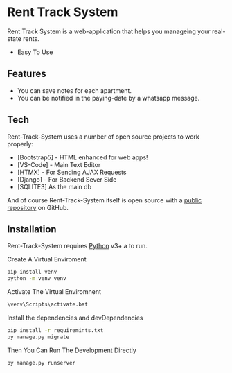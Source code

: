 # Rent Track System 

Rent Track System is a web-application that helps you manageing your real-state rents. 

- Easy To Use 

## Features

- You can save notes for each apartment. 
- You can be notified in the paying-date by a whatsapp message. 


## Tech

Rent-Track-System uses a number of open source projects to work properly:

- [Bootstrap5] - HTML enhanced for web apps!
- [VS-Code] - Main Text Editor
- [HTMX] - For Sending AJAX Requests
- [Django] - For Backend Sever Side 
- [SQLITE3] As the main db 

And of course Rent-Track-System itself is open source with a [public repository](https://github.com/YousefSedik/rent-track-system/)
 on GitHub.

## Installation

Rent-Track-System requires [Python](https://www.python.org/downloads/) v3+ a to run.

Create A Virtual Enviroment 
```sh
pip install venv 
python -m venv venv
```
Activate The Virtual Enviromnent 
```sh
\venv\Scripts\activate.bat
```
Install the dependencies and devDependencies
```sh
pip install -r requiremints.txt
py manage.py migrate 
```
Then You Can Run The Development Directly
```sh
py manage.py runserver  
```

